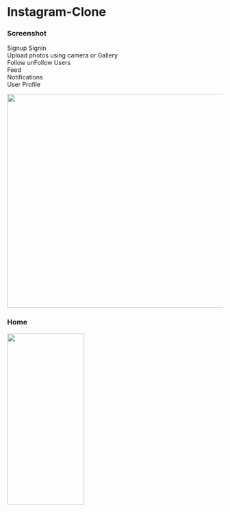 # Instagram-Clone

### Screenshot

Signup Signin <br>
Upload photos using camera or Gallery <br>
Follow unFollow Users <br>
Feed <br>
Notifications <br>
User Profile

<img src="https://user-images.githubusercontent.com/42183565/56756957-6f3fd180-67ac-11e9-91bd-08f0660a86b2.jpg" width="900" height="500">

### Home

<img src="https://user-images.githubusercontent.com/42183565/56757089-d1003b80-67ac-11e9-81be-3c40c199790b.PNG" width="180" height="400">
